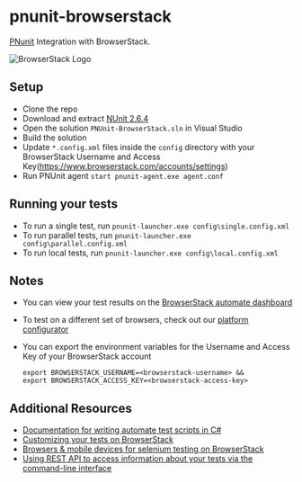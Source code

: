 # pnunit-browserstack
[PNunit](http://www.nunit.org/index.php?p=pnunit&r=2.5) Integration with BrowserStack.

![BrowserStack Logo](https://d98b8t1nnulk5.cloudfront.net/production/images/layout/logo-header.png?1469004780)

## Setup
* Clone the repo
* Download and extract [NUnit 2.6.4](https://github.com/nunit/nunitv2/releases/2.6.4)
* Open the solution `PNUnit-BrowserStack.sln` in Visual Studio
* Build the solution
* Update `*.config.xml` files inside the `config` directory with your BrowserStack Username and Access Key(https://www.browserstack.com/accounts/settings)
* Run PNUnit agent `start pnunit-agent.exe agent.conf`

## Running your tests
- To run a single test, run `pnunit-launcher.exe config\single.config.xml`
- To run parallel tests, run `pnunit-launcher.exe config\parallel.config.xml`
- To run local tests, run `pnunit-launcher.exe config\local.config.xml`

## Notes
* You can view your test results on the [BrowserStack automate dashboard](https://www.browserstack.com/automate)
* To test on a different set of browsers, check out our [platform configurator](https://www.browserstack.com/automate/csharp#setting-os-and-browser)
* You can export the environment variables for the Username and Access Key of your BrowserStack account

  ```
  export BROWSERSTACK_USERNAME=<browserstack-username> &&
  export BROWSERSTACK_ACCESS_KEY=<browserstack-access-key>
  ```

## Additional Resources
* [Documentation for writing automate test scripts in C#](https://www.browserstack.com/automate/csharp)
* [Customizing your tests on BrowserStack](https://www.browserstack.com/automate/capabilities)
* [Browsers & mobile devices for selenium testing on BrowserStack](https://www.browserstack.com/list-of-browsers-and-platforms?product=automate)
* [Using REST API to access information about your tests via the command-line interface](https://www.browserstack.com/automate/rest-api)

